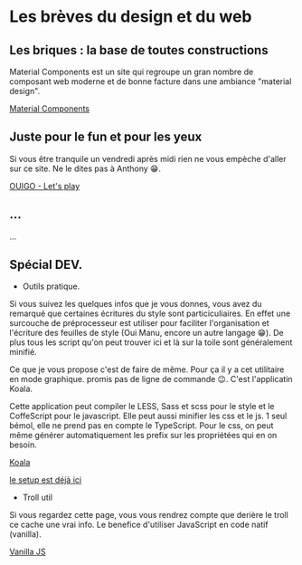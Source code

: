 # Les brèves du design et du web 
 
 
## Les briques : la base de toutes constructions

Material Components est un site qui regroupe un gran nombre de composant web moderne et de bonne facture dans une ambiance "material design".

[Material Components](https://material.io/components/)


## Juste pour le fun et pour les yeux

Si vous être tranquile un vendredi après midi rien ne vous empèche d'aller sur ce site. Ne le dites pas à Anthony 😁.

[OUIGO - Let's play](http://letsplay.ouigo.com/)


## ...

...


## Spécial DEV. 
 
- Outils pratique.

Si vous suivez les quelques infos que je vous donnes, vous avez du remarqué que certaines écritures du style sont particiculiaires. En effet une surcouche de préprocesseur est utiliser pour faciliter l'organisation et l'écriture des feuilles de style (Oui Manu, encore un autre langage 😁).
De plus tous les script qu'on peut trouver ici et là sur la toile sont généralement minifié.

Ce que je vous propose c'est de faire de même. Pour ça il y a cet utilitaire en mode graphique. promis pas de ligne de commande 😉. C'est l'applicatin Koala.

Cette application peut compiler le LESS, Sass et scss pour le style et le CoffeScript pour le javascript. Elle peut aussi minifier les css et le js. 1 seul bémol, elle ne prend pas en compte le TypeScript. Pour le css, on peut même générer automatiquement les prefix sur les propriétées qui en on besoin.

[Koala](https://github.com/oklai/koala)

[le setup est déjà ici](\\fabiensa-10\Partage\KoalaSetup.exe)


- Troll util

Si vous regardez cette page, vous vous rendrez compte que derière le troll ce cache une vrai info. Le benefice d'utiliser JavaScript en code natif (vanilla).

[Vanilla JS](http://vanilla-js.com/)